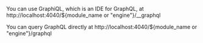 You can use GraphiQL, which is an IDE for GraphQL, at http://localhost:4040/${module_name or "engine"}/__graphql

You can query GraphQL directly at http://localhost:4040/${module_name or "engine"}/graphql
